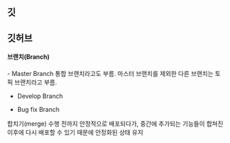 <h2>깃</h2>


<h2>깃허브</h2>

<h4>브랜치(Branch)</h4>
- Master Branch
통합 브랜치라고도 부름. 마스터 브랜치를 제외한 다른 브랜치는 토픽 브랜치라고 부름.

- Develop Branch


- Bug fix Branch


합치기(merge) 수행 전까지 안정적으로 배포되다가, 중간에 추가되는 기능들이 합쳐진 이후에 다시 배포할 수 있기 때문에 안정화된 상태 유지
